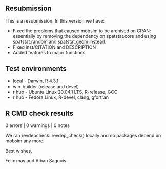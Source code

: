 ## Resubmission

This is a resubmission. In this version we have:

* Fixed the problems that caused mobsim to be archived on CRAN: essentially by
removing the dependency on spatstat.core and using spatstat.random and 
spatstat.geom instead.
* Fixed inst/CITATION and DESCRIPTION
* Added features to major functions

## Test environments

* local - Darwin, R 4.3.1
* win-builder (release and devel)
* r hub - Ubuntu Linux 20.04.1 LTS, R-release, GCC
* r hub - Fedora Linux, R-devel, clang, gfortran

## R CMD check results

0 errors | 0 warnings | 0 notes

We ran revdepcheck::revdep_check() locally and no packages depend on mobsim
any more.

Best wishes,

Felix may and Alban Sagouis

